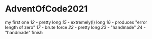 # AdventOfCode2021
my first one 
*12* - pretty long
*15* - extremely(!) long
*16* - produces "error length of zero"
*17* - brute force
*22* - pretty long
*23* - "handmade"
*24* - "handmade" finish
